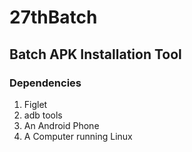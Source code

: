 # 27thBatch

## Batch APK Installation Tool

### Dependencies
<ol>
<li>Figlet</li>
<li>adb tools</li>
<li>An Android Phone</li>
<li>A Computer running Linux</li>
</ol>
